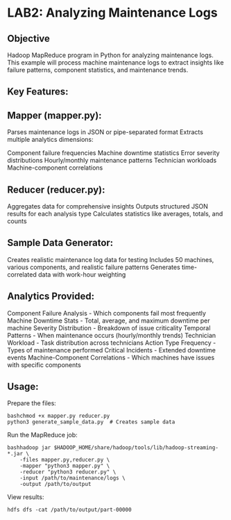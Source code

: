 # LAB2: Analyzing Maintenance Logs

## Objective
Hadoop MapReduce program in Python for analyzing maintenance logs. This example will process machine maintenance logs to extract insights like failure patterns, component statistics, and maintenance trends.

## Key Features:

## Mapper (mapper.py):

Parses maintenance logs in JSON or pipe-separated format
Extracts multiple analytics dimensions:

Component failure frequencies
Machine downtime statistics
Error severity distributions
Hourly/monthly maintenance patterns
Technician workloads
Machine-component correlations

## Reducer (reducer.py):

Aggregates data for comprehensive insights
Outputs structured JSON results for each analysis type
Calculates statistics like averages, totals, and counts

## Sample Data Generator:

Creates realistic maintenance log data for testing
Includes 50 machines, various components, and realistic failure patterns
Generates time-correlated data with work-hour weighting

## Analytics Provided:

Component Failure Analysis - Which components fail most frequently
Machine Downtime Stats - Total, average, and maximum downtime per machine
Severity Distribution - Breakdown of issue criticality
Temporal Patterns - When maintenance occurs (hourly/monthly trends)
Technician Workload - Task distribution across technicians
Action Type Frequency - Types of maintenance performed
Critical Incidents - Extended downtime events
Machine-Component Correlations - Which machines have issues with specific components

## Usage:

Prepare the files:
```
bashchmod +x mapper.py reducer.py
python3 generate_sample_data.py  # Creates sample data
```
Run the MapReduce job:
```
bashhadoop jar $HADOOP_HOME/share/hadoop/tools/lib/hadoop-streaming-*.jar \
    -files mapper.py,reducer.py \
    -mapper "python3 mapper.py" \
    -reducer "python3 reducer.py" \
    -input /path/to/maintenance/logs \
    -output /path/to/output
```
View results:
```
hdfs dfs -cat /path/to/output/part-00000
```





